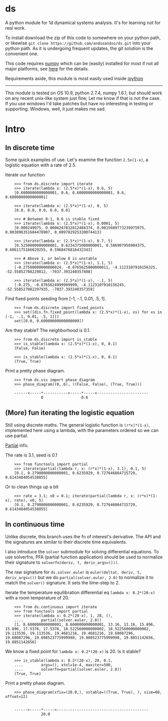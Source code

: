 # ds


A python module for 1d dynamical systems analysis.  It's for learning not for real work.

To install download the zip of this code to somewhere on your python path, or likewise `git clone https://github.com/andsoandso/ds.git` into your python path. As it is undergoing frequent updates, the git solution is the convenient one.

This code requires [numpy](http://www.numpy.org/) which can be (easily) installed for most if not all major platforms, see [here](http://www.scipy.org/scipylib/download.html) for the details.  

Requirements aside, this module is most easily used inside [ipython](http://ipython.org/)

---

This module is tested on OS 10.9, python 2.7.4, numpy 1.6.1, but should work on any recent unix-like system just fine; Let me know if that is not the case.  If you use windows I'd take patches but have no interesting in testing or supporting.  Windows, well, it just makes me sad.


# Intro

## In discrete time

Some quick examples of use.  Let's examine the function `2.5x(1-x)`, a logistic equation with a rate of 2.5.

Iterate our function

        >>> from ds.discrete import iterate
        >>> iterate(lambda x: (2.5*x)*(1-x), 0.6, 5)
        [0.6000000000000001, 0.6, 0.6000000000000001, 0.6, 0.6000000000000001]

        >>> iterate(lambda x: (2.5*x)*(1-x), 0, 5)
        [0.0, 0.0, 0.0, 0.0, 0.0]

        >>> # Between 0-1, 0.6 is stable fixed
        >>> iterate(lambda x: (2.5*x)*(1-x), 0.0001, 5)
        [0.000249975, 0.0006247812812484374, 0.0015609773239975975, 0.003896351684478907, 0.009702925320074413]
       
        >>> iterate(lambda x: (2.5*x)*(1-x), 0.7, 5)
        [0.5250000000000001, 0.6234375000000001, 0.586907958984375, 0.6061175166629255, 0.5968476816432343] 
    
        >>> # Above 1, or below 0 is unstable
        >>> iterate(lambda x: (2.5*x)*(1-x), 1.1, 5)
        [-0.27500000000000024, -0.8765625000000011, -4.1123107910156325, -52.55852708229812, -7037.393240357408]

        >>> iterate(lambda x: (2.5*x)*(1-x), -.1, 5)
        [-0.275, -0.8765624999999999, -4.1123107910156245, -52.558527082297935, -7037.393240357359] 

Find fixed points seeding from [-1, -.1, 0.01, .5, 1].

        >>> from ds.discrete import fixed_points
        >>> set([dis.fn.fixed_point(lambda x: (2.5*x)*(1-x), xs) for xs in [-1, -.1, 0.01, .5, 1]])
        set([0.0, 0.60000000000000009])

Are they stable? The neighborhood is 0.1.
        
        >>> from ds.discrete import is_stable
        >>> is_stable(lambda x: (2.5*x)*(1-x), 0, 0.1)
        (False, False)

        >>> is_stable(lambda x: (2.5*x)*(1-x), 0, 0.1)
        (True, True)

Print a pretty phase diagram.

        >>> from ds.vis import phase_diagram
        >>> phase_diagram((0,.6), ((False, False), (True, True)))

        ------<-----*----------->-----*-----<-----------------------
                    0                 0.6


## (More) fun iterating the logistic equation

Still using discrete maths. The general logistic function is `(r*x)*(1-x)`, implemented here using a lambda, with the parameters ordered so we can use partial.

[Partial](http://docs.python.org/2/library/functools.html#functools.partial) info.

The rate is 3.1, seed is 0.1

		>>> from functools import partial
		>>> iterate(partial(lambda r, x: (r*x)*(1-x), 3.1), 0.1, 5)
		[0.1, 0.2790000000000001, 0.6235929, 0.727646864715729, 0.6143484054538055]
		
Or to clean things up a bit

		>>> rate = 3.1; x0 = 0.1; iterate(partial(lambda r, x: (r*x)*(1-x), rate), x0, 5)
		[0.1, 0.2790000000000001, 0.6235929, 0.727646864715729, 0.6143484054538055]
				
		

## In continuous time

Unlike discrete, this branch uses the fn of interest's derivative.  The API and the signatures are similar to their discrete time equivalents.

I also introduce the `solver` submodule for solving differential equations.  To use solverfns, PFA (partial function application) should be used to normalize their signature to `solverfn(deriv, t, deriv_args=()))`.  

The raw signature for `ds.solver.euler` is `euler(deltat, deriv, t, deriv_args=())` but we do `partial(solver.euler, 2.0)` to normalize it to match the `solver()` signature. It sets the time-step to 2.  

Iterate the temperature equilibration differential eq `lambda x: 0.2*(20-x)` with a room temperature of 20.

        >>> from ds.continuous import iterate
		>>> from functools import partial
	    >>> iterate(lambda x: 0.2*(20-x), 1, 20, (), 
	    ....        partial(solver.euler, 2.0))
		[1, 8.600000000000001, 8.600000000000001, 13.16, 13.16, 15.896, 15.896, 17.5376, 17.5376, 18.522560000000002, 18.522560000000002, 19.113536, 19.113536, 19.4681216, 19.4681216, 19.68087296, 19.68087296, 19.808523775999998, 19.808523775999998, 19.8851142656, 19.8851142656]
				
We know a fixed point for `lambda x: 0.2*(20-x)` is 20.  Is it stable?
		
		>>> is_stable(lambda x: 0.2*(20-x), 20, 0.1, 
        ....		args=(), xtol=1e-4, maxiter=500, 
        ....		solverfn=partial(solver.euler, 2.0)) 
		(True, True)
		
Print a pretty phase diagram.

		>>> phase_diagram(xfix=(20.0,), xstable=((True, True), ), size=60, offset=12)


		------>-----*-----<-----------------------------------------
		            20.0

